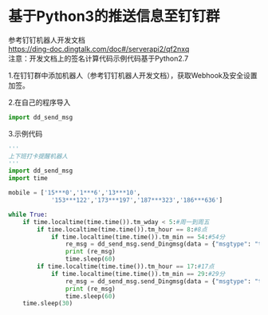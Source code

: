 基于Python3的推送信息至钉钉群
===
参考钉钉机器人开发文档  
https://ding-doc.dingtalk.com/doc#/serverapi2/qf2nxq  
注意：开发文档上的签名计算代码示例代码基于Python2.7  

1.在钉钉群中添加机器人（参考钉钉机器人开发文档），获取Webhook及安全设置加签。 

2.在自己的程序导入  

```Python
import dd_send_msg
```  

3.示例代码
```Python
'''
上下班打卡提醒机器人
'''
import dd_send_msg
import time

mobile = ['15***0','1***6','13***10',
            '153***122','173***197','187***323','186***636']

while True:
    if time.localtime(time.time()).tm_wday < 5:#周一到周五
        if time.localtime(time.time()).tm_hour == 8:#8点
            if time.localtime(time.time()).tm_min == 54:#54分
                re_msg = dd_send_msg.send_Dingmsg(data = {"msgtype": "text", "text": { "content": "温馨提示：疫情填报，上班打卡！"}, "at": {"atMobiles": mobile, "isAtAll": False}})
                print (re_msg)
                time.sleep(60)
        if time.localtime(time.time()).tm_hour == 17:#17点
            if time.localtime(time.time()).tm_min == 29:#29分
                re_msg = dd_send_msg.send_Dingmsg(data = {"msgtype": "text", "text": { "content": "温馨提示：下班打卡，填写日报！"}, "at": {"atMobiles": mobile, "isAtAll": False}})
                print (re_msg)
                time.sleep(60)
    time.sleep(30)

``` 
